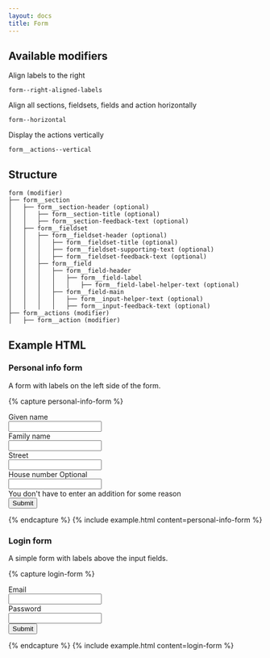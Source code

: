 ```yaml
---
layout: docs
title: Form
---
```


## Available modifiers
Align labels to the right
```
form--right-aligned-labels
```
Align all sections, fieldsets, fields and action horizontally
```
form--horizontal
```
Display the actions vertically
```
form__actions--vertical
```

## Structure
```
form (modifier)
├── form__section
│	├── form__section-header (optional)
│	│	├── form__section-title (optional)
│	│	├── form__section-feedback-text (optional)
│	├── form__fieldset
│	│	├── form__fieldset-header (optional)
│	│	│	├── form__fieldset-title (optional)
│	│	│	├── form__fieldset-supporting-text (optional)
│	│	│	├── form__fieldset-feedback-text (optional)
│	│	├── form__field
│	│	│	├── form__field-header
│	│	│	│	├── form__field-label
│	│	│	│	│	├── form__field-label-helper-text (optional)
│	│	│	├── form__field-main
│	│	│	│	├── form__input-helper-text (optional)
│	│	│	│	├── form__input-feedback-text (optional)
├── form__actions (modifier)
│	├── form__action (modifier)
```

## Example HTML

### Personal info form
A form with labels on the left side of the form.

{% capture personal-info-form %}
<form class="form form--right-aligned-labels">
	<div class="form__section">
		<div class="form__fieldset">
			<div class="form__field">
				<div class="form__field-header">
					<label class="form__field-label"
						for="given-name"
					>
						Given name
					</label>
				</div>
				<div class="form__field-main">
					<div class="form__field-section">
							<input class="text-input"
								type="text"
								id="given-name"
							>
					</div>
				</div>
			</div>
			<div class="form__field">
				<div class="form__field-header">
					<label class="form__field-label"
						for="family-name"
					>
						Family name
					</label>
				</div>
				<div class="form__field-main">
					<div class="form__field-section">
							<input class="text-input"
								type="text"
								id="family-name"
							>
					</div>
				</div>
			</div>
		</div>
		<div class="form__fieldset">
			<div class="form__field">
				<div class="form__field-header">
					<label class="form__field-label"
						for="street"
					>
						Street
					</label>
				</div>
				<div class="form__field-main">
					<div class="form__field-section">
							<input class="text-input"
								type="text"
								id="street"
							>
					</div>
					<!-- Display on error
					<label class="form__input-feedback-text"
						for="street"
					>
						You must enter a street name
					</label>
					-->
				</div>
			</div>
			<div class="form__field">
				<div class="form__field-header">
					<label class="form__field-label"
						for="house-number"
					>
						House number
						<span class="form__field-label-helper-text">Optional</span>
					</label>
				</div>
				<div class="form__field-main">
					<div class="form__field-section">
						<input class="text-input"
							type="number"
							id="house-number"
						>
					</div>
					<label class="form__input-helper-text"
						for="house-number"
					>
						You don't have to enter an addition for some reason
					</label>
				</div>
			</div>
		</div>
	</div>
	<div class="form__actions">
		<div class="form__action">
			<button class="button button--full button--primary">Submit</button>
		</div>
	</div>
</form>
{% endcapture %}
{% include example.html
	content=personal-info-form
%}

### Login form
A simple form with labels above the input fields.

{% capture login-form %}
<form class="form form--labels-top">
	<div class="form__section">
		<div class="form__fieldset">
			<div class="form__field">
				<div class="form__field-header">
					<label class="form__field-label"
						for="email"
					>
						Email
					</label>
				</div>
				<div class="form__field-main">
					<div class="form__field-section">
						<input class="text-input"
							type="email"
							id="email"
						>
					</div>
				</div>
			</div>
			<div class="form__field">
				<div class="form__field-header">
					<label class="form__field-label"
						for="password"
					>
						Password
					</label>
				</div>
				<div class="form__field-main">
					<div class="form__field-section">
						<input class="text-input"
							type="password"
							id="password"
						>
					</div>
				</div>
			</div>
		</div>
	</div>
	<div class="form__actions">
		<div class="form__action">
			<button class="button button--primary">Submit</button>
		</div>
	</div>
</form>
{% endcapture %}
{% include example.html
	content=login-form
%}